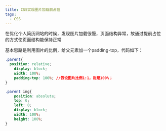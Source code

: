 ```yaml
---
title: CSS实现图片加载前占位
tags:
  - CSS
---
```


在优化个人简历网站的时候，发现图片加载很慢，页面结构异常，故通过提前占位的方式使页面结构能保持正常

<!-- more -->

基本思路是利用图片的比例，给父元素加一个padding-top，代码如下：

```css
.parent{
  position: relative;
    display: block;
    width: 100%;
    padding-top: 100%; //假设图片比例1:1，则是100%；
}

.parent img{
    position: absolute;
    top: 0;
    left: 0;
    display: block;
    width: 100%;
    height: 100%;
}
```